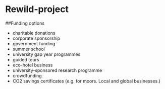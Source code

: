 # Rewild-project

##Funding options
  - charitable donations
  - corporate sponsorship
  - government funding
  - summer school
  - university gap year programmes
  - guided tours
  - eco-hotel business
  - university-sponsored research programme
  - crowdfunding
  - CO2 savings certificates (e.g. for moors. Local and global businesses.)
